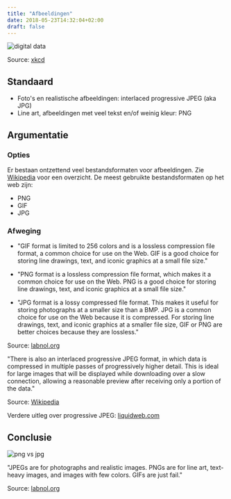 ```yaml
---
title: "Afbeeldingen"
date: 2018-05-23T14:32:04+02:00
draft: false
---
```


![digital data](https://imgs.xkcd.com/comics/digital_data.png)

Source: [xkcd](https://imgs.xkcd.com/comics/digital_data.png)

## Standaard

* Foto's en realistische afbeeldingen: interlaced progressive JPEG (aka JPG)
* Line art, afbeeldingen met veel tekst en/of weinig kleur: PNG

## Argumentatie

### Opties

Er bestaan ontzettend veel bestandsformaten voor afbeeldingen. Zie
[Wikipedia](https://en.wikipedia.org/wiki/List_of_file_formats#Graphics) voor
een overzicht. De meest gebruikte bestandsformaten op het web zijn:

* PNG
* GIF
* JPG

### Afweging

* "GIF format is limited to 256 colors and is a lossless compression file
  format, a common choice for use on the Web. GIF is a good choice for storing
  line drawings, text, and iconic graphics at a small file size."

* "PNG format is a lossless compression file format, which makes it a common
  choice for use on the Web. PNG is a good choice for storing line drawings,
  text, and iconic graphics at a small file size."

* "JPG format is a lossy compressed file format. This makes it useful for
  storing photographs at a smaller size than a BMP. JPG is a common choice for
  use on the Web because it is compressed. For storing line drawings, text, and
  iconic graphics at a smaller file size, GIF or PNG are better choices because
  they are lossless."

Source:
[labnol.org](https://www.labnol.org/software/tutorials/jpeg-vs-png-image-quality-or-bandwidth/5385/)

"There is also an interlaced progressive JPEG format, in which data is
compressed in multiple passes of progressively higher detail. This is ideal for
large images that will be displayed while downloading over a slow connection,
allowing a reasonable preview after receiving only a portion of the data."

Source: [Wikipedia](https://en.wikipedia.org/wiki/JPEG#JPEG_compression)

Verdere uitleg over progressive JPEG:
[liquidweb.com](https://www.liquidweb.com/kb/what-is-a-progressive-jpeg/)

## Conclusie

![png vs jpg](https://img.labnol.org/di/jpg_vs_png.png)

"JPEGs are for photographs and realistic images. PNGs are for line art,
text-heavy images, and images with few colors. GIFs are just fail."

Source: [labnol.org](https://www.labnol.org/software/tutorials/jpeg-vs-png-image-quality-or-bandwidth/5385/)
